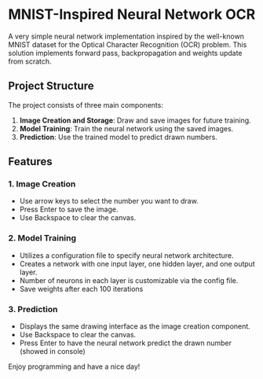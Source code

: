 # MNIST-Inspired Neural Network OCR

A very simple neural network implementation inspired by the well-known MNIST dataset for the Optical Character Recognition (OCR) problem.
This solution implements forward pass, backpropagation and weights update from scratch.

## Project Structure

The project consists of three main components:

1. **Image Creation and Storage**: Draw and save images for future training.
2. **Model Training**: Train the neural network using the saved images.
3. **Prediction**: Use the trained model to predict drawn numbers.

## Features

### 1. Image Creation

- Use arrow keys to select the number you want to draw.
- Press Enter to save the image.
- Use Backspace to clear the canvas.

### 2. Model Training

- Utilizes a configuration file to specify neural network architecture.
- Creates a network with one input layer, one hidden layer, and one output layer.
- Number of neurons in each layer is customizable via the config file.
- Save weights after each 100 iterations

### 3. Prediction

- Displays the same drawing interface as the image creation component.
- Use Backspace to clear the canvas.
- Press Enter to have the neural network predict the drawn number (showed in console)


Enjoy programming and have a nice day!
